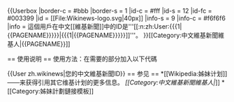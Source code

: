 {{Userbox
  |border-c = #bbb
  |border-s = 1
  |id-c     = #fff
  |id-s     = 12
  |id-fc    = #003399
  |id       = [[File:Wikinews-logo.svg|40px]]
  |info-s   = 9
  |info-c   = #f6f6f6
  |info     = 這個用戶在中文[[維基新聞]]中的ID是'''[[:n:zh:User:{{{1|{{PAGENAME}}}}}|{{{1|{{PAGENAME}}}}}]]'''。
}}<includeonly>[[Category:中文維基新聞維基人|{{PAGENAME}}]]</includeonly>
<noinclude>


== 使用说明 ==
使用方法：在需要的部分加入以下代碼

<nowiki>{{User zh.wikinews|您的中文維基新聞ID}}</nowiki>
== 参见 ==
*[[Wikipedia:姊妹计划]]——来获得引用其它维基计划的更多信息。
*[[Category:中文維基新聞維基人|*]]
*[[Category:姊妹計劃鏈接模板]]
</noinclude>